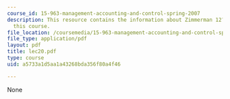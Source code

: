 ```yaml
---
course_id: 15-963-management-accounting-and-control-spring-2007
description: This resource contains the information about Zimmerman 12?1 (Rust Belt)in
  this course.
file_location: /coursemedia/15-963-management-accounting-and-control-spring-2007/a5733a1d5aa1a43268bda356f80a4f46_lec20.pdf
file_type: application/pdf
layout: pdf
title: lec20.pdf
type: course
uid: a5733a1d5aa1a43268bda356f80a4f46

---
```

None
